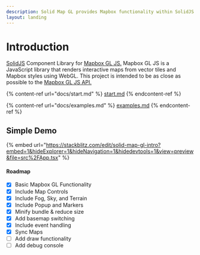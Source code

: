```yaml
---
description: Solid Map GL provides Mapbox functionality within SolidJS applications
layout: landing
---
```


# Introduction

[SolidJS](https://www.solidjs.com/) Component Library for [Mapbox GL JS.](https://github.com/mapbox/mapbox-gl-js) Mapbox GL JS is a JavaScript library that renders interactive maps from vector tiles and Mapbox styles using WebGL. This project is intended to be as close as possible to the [Mapbox GL JS API.](https://docs.mapbox.com/mapbox-gl-js/api/)

{% content-ref url="docs/start.md" %}
[start.md](docs/start.md)
{% endcontent-ref %}

{% content-ref url="docs/examples.md" %}
[examples.md](docs/examples.md)
{% endcontent-ref %}

## Simple Demo

{% embed url="https://stackblitz.com/edit/solid-map-gl-intro?embed=1&hideExplorer=1&hideNavigation=1&hidedevtools=1&view=preview&file=src%2FApp.tsx" %}

#### Roadmap

* [x] Basic Mapbox GL Functionality
* [x] Include Map Controls
* [x] Include Fog, Sky, and Terrain
* [x] Include Popup and Markers
* [x] Minify bundle & reduce size
* [x] Add basemap switching
* [x] Include event handling
* [x] Sync Maps
* [ ] Add draw functionality
* [ ] Add debug console
